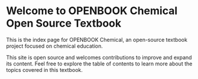 # Welcome to OPENBOOK Chemical Open Source Textbook

This is the index page for OPENBOOK Chemical, an open-source textbook project focused on chemical education.

This site is open source and welcomes contributions to improve and expand its content. Feel free to explore the table of contents to learn more about the topics covered in this textbook.
